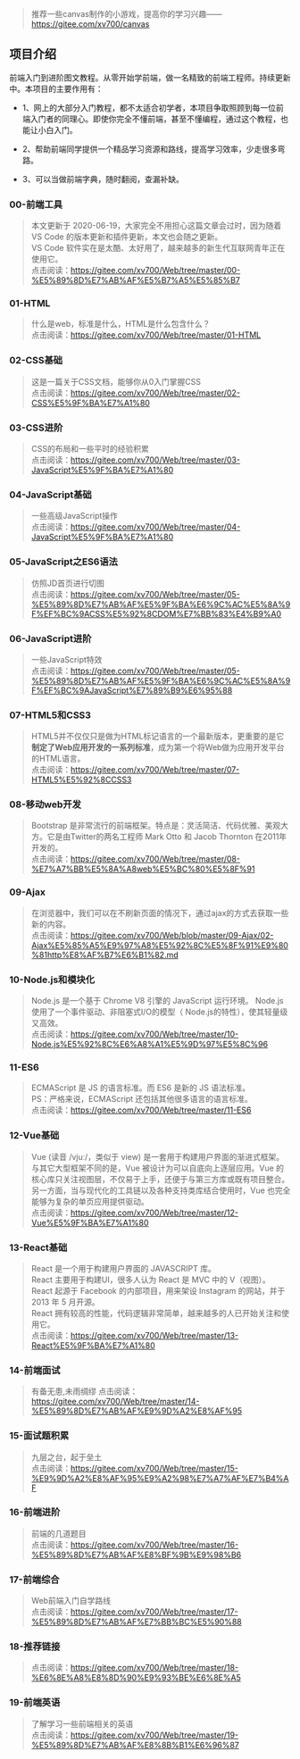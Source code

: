 >推荐一些canvas制作的小游戏，提高你的学习兴趣——https://gitee.com/xv700/canvas

## 项目介绍

前端入门到进阶图文教程。从零开始学前端，做一名精致的前端工程师。持续更新中。本项目的主要作用有：  

- 1、网上的大部分入门教程，都不太适合初学者，本项目争取照顾到每一位前端入门者的同理心。即使你完全不懂前端，甚至不懂编程，通过这个教程，也能让小白入门。  

- 2、帮助前端同学提供一个精品学习资源和路线，提高学习效率，少走很多弯路。  
 
- 3、可以当做前端字典，随时翻阅，查漏补缺。  

### 00-前端工具

> 本文更新于 2020-06-19，大家完全不用担心这篇文章会过时，因为随着 VS Code 的版本更新和插件更新，本文也会随之更新。  
> VS Code 软件实在是太酷、太好用了，越来越多的新生代互联网青年正在使用它。   
> 点击阅读：https://gitee.com/xv700/Web/tree/master/00-%E5%89%8D%E7%AB%AF%E5%B7%A5%E5%85%B7

### 01-HTML

> 什么是web，标准是什么，HTML是什么包含什么？   
> 点击阅读：https://gitee.com/xv700/Web/tree/master/01-HTML  

### 02-CSS基础

> 这是一篇关于CSS文档，能够你从0入门掌握CSS  
> 点击阅读：https://gitee.com/xv700/Web/tree/master/02-CSS%E5%9F%BA%E7%A1%80

### 03-CSS进阶

> CSS的布局和一些平时的经验积累  
> 点击阅读：https://gitee.com/xv700/Web/tree/master/03-JavaScript%E5%9F%BA%E7%A1%80

### 04-JavaScript基础

> 一些高级JavaScript操作  
> 点击阅读：https://gitee.com/xv700/Web/tree/master/04-JavaScript%E5%9F%BA%E7%A1%80


### 05-JavaScript之ES6语法

> 仿照JD首页进行切图   
> 点击阅读：https://gitee.com/xv700/Web/tree/master/05-%E5%89%8D%E7%AB%AF%E5%9F%BA%E6%9C%AC%E5%8A%9F%EF%BC%9ACSS%E5%92%8CDOM%E7%BB%83%E4%B9%A0

### 06-JavaScript进阶

> 一些JavaScript特效   
> 点击阅读：https://gitee.com/xv700/Web/tree/master/05-%E5%89%8D%E7%AB%AF%E5%9F%BA%E6%9C%AC%E5%8A%9F%EF%BC%9AJavaScript%E7%89%B9%E6%95%88


### 07-HTML5和CSS3 

> HTML5并不仅仅只是做为HTML标记语言的一个最新版本，更重要的是它**制定了Web应用开发的一系列标准**，成为第一个将Web做为应用开发平台的HTML语言。  
> 点击阅读：https://gitee.com/xv700/Web/tree/master/07-HTML5%E5%92%8CCSS3

### 08-移动web开发

> Bootstrap 是非常流行的前端框架。特点是：灵活简洁、代码优雅、美观大方。它是由Twitter的两名工程师 Mark Otto 和 Jacob Thornton 在2011年开发的。  
> 点击阅读：https://gitee.com/xv700/Web/tree/master/08-%E7%A7%BB%E5%8A%A8web%E5%BC%80%E5%8F%91

### 09-Ajax

> 在浏览器中，我们可以在不刷新页面的情况下，通过ajax的方式去获取一些新的内容。  
> 点击阅读：https://gitee.com/xv700/Web/blob/master/09-Ajax/02-Ajax%E5%85%A5%E9%97%A8%E5%92%8C%E5%8F%91%E9%80%81http%E8%AF%B7%E6%B1%82.md

### 10-Node.js和模块化

> Node.js 是一个基于 Chrome V8 引擎的 JavaScript 运行环境。 Node.js使用了一个事件驱动、非阻塞式I/O的模型（ Node.js的特性），使其轻量级又高效。      
> 点击阅读：https://gitee.com/xv700/Web/tree/master/10-Node.js%E5%92%8C%E6%A8%A1%E5%9D%97%E5%8C%96  

### 11-ES6

> ECMAScript 是 JS 的语言标准。而 ES6 是新的 JS 语法标准。  
PS：严格来说，ECMAScript 还包括其他很多语言的语言标准。  
> 点击阅读：https://gitee.com/xv700/Web/tree/master/11-ES6 

### 12-Vue基础

> Vue (读音 /vjuː/，类似于 view) 是一套用于构建用户界面的渐进式框架。与其它大型框架不同的是，Vue 被设计为可以自底向上逐层应用。Vue 的核心库只关注视图层，不仅易于上手，还便于与第三方库或既有项目整合。另一方面，当与现代化的工具链以及各种支持类库结合使用时，Vue 也完全能够为复杂的单页应用提供驱动。    
> 点击阅读：https://gitee.com/xv700/Web/tree/master/12-Vue%E5%9F%BA%E7%A1%80  

### 13-React基础

> React 是一个用于构建用户界面的 JAVASCRIPT 库。  
React 主要用于构建UI，很多人认为 React 是 MVC 中的 V（视图）。   
React 起源于 Facebook 的内部项目，用来架设 Instagram 的网站，并于 2013 年 5 月开源。  
React 拥有较高的性能，代码逻辑非常简单，越来越多的人已开始关注和使用它。      
> 点击阅读：https://gitee.com/xv700/Web/tree/master/13-React%E5%9F%BA%E7%A1%80  

### 14-前端面试

> 有备无患,未雨绸缪 
> 点击阅读：https://gitee.com/xv700/Web/tree/master/14-%E5%89%8D%E7%AB%AF%E9%9D%A2%E8%AF%95  

### 15-面试题积累

> 九层之台，起于垒土    
> 点击阅读：https://gitee.com/xv700/Web/tree/master/15-%E9%9D%A2%E8%AF%95%E9%A2%98%E7%A7%AF%E7%B4%AF

### 16-前端进阶

> 前端的几道题目   
> 点击阅读：https://gitee.com/xv700/Web/tree/master/16-%E5%89%8D%E7%AB%AF%E8%BF%9B%E9%98%B6

### 17-前端综合  

> Web前端入门自学路线    
> 点击阅读：https://gitee.com/xv700/Web/tree/master/17-%E5%89%8D%E7%AB%AF%E7%BB%BC%E5%90%88  

### 18-推荐链接      

> 点击阅读：https://gitee.com/xv700/Web/tree/master/18-%E6%8E%A8%E8%8D%90%E9%93%BE%E6%8E%A5

### 19-前端英语      

> 了解学习一些前端相关的英语    
> 点击阅读：https://gitee.com/xv700/Web/tree/master/19-%E5%89%8D%E7%AB%AF%E8%8B%B1%E6%96%87